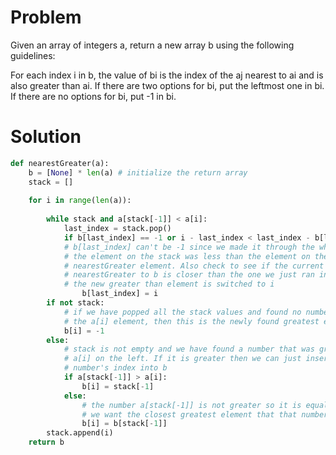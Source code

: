 # Problem
Given an array of integers a, return a new array b using the following guidelines:

For each index i in b, the value of bi is the index of the aj nearest to ai and is also greater than ai.
If there are two options for bi, put the leftmost one in bi.
If there are no options for bi, put -1 in bi.
# Solution
```python
def nearestGreater(a):
    b = [None] * len(a) # initialize the return array
    stack = []
    
    for i in range(len(a)):
        
        while stack and a[stack[-1]] < a[i]:
            last_index = stack.pop()
            if b[last_index] == -1 or i - last_index < last_index - b[last_index]: 
            # b[last_index] can't be -1 since we made it through the while expression that checked if 
            # the element on the stack was less than the element on the right, so there is a 
            # nearestGreater element. Also check to see if the current index (in b) that is 
            # nearestGreater to b is closer than the one we just ran into (a[i]), if not then 
            # the new greater than element is switched to i
                b[last_index] = i
        if not stack:
            # if we have popped all the stack values and found no number that was greater than 
            # the a[i] element, then this is the newly found greatest element, leave it as -1
            b[i] = -1
        else:
            # stack is not empty and we have found a number that was greater than or equal to 
            # a[i] on the left. If it is greater then we can just insert that greater 
            # number's index into b
            if a[stack[-1]] > a[i]:
                b[i] = stack[-1]
            else:
                # the number a[stack[-1]] is not greater so it is equal, then it means that 
                # we want the closest greatest element that that number found on its left for now
                b[i] = b[stack[-1]]
        stack.append(i)
    return b
```
